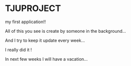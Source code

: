 # TJUPROJECT
my first application!!


All of this you see is create by someone in the background...


And I try to keep it update every week...

I really did it !

In next few weeks I will have a vacation...
